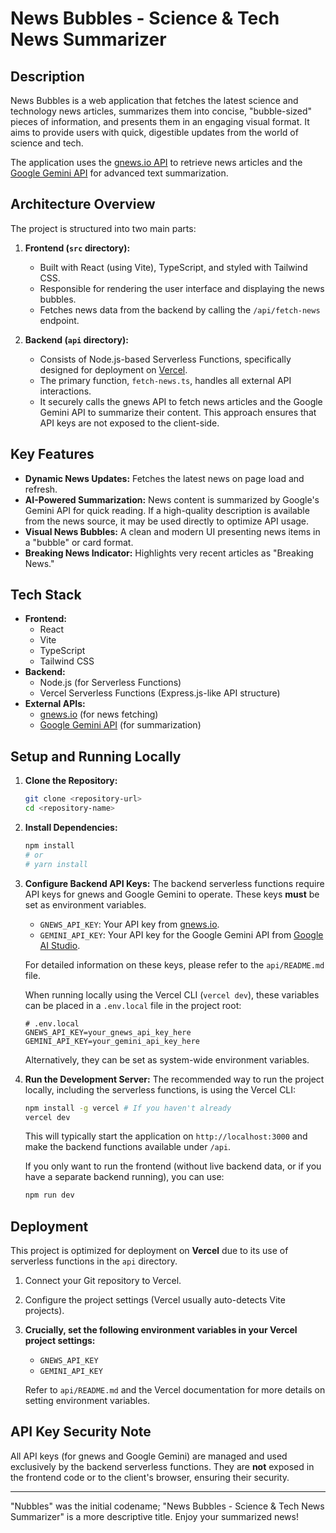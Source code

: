 # News Bubbles - Science & Tech News Summarizer

## Description

News Bubbles is a web application that fetches the latest science and technology news articles, summarizes them into concise, "bubble-sized" pieces of information, and presents them in an engaging visual format. It aims to provide users with quick, digestible updates from the world of science and tech.

The application uses the [gnews.io API](https://gnews.io/) to retrieve news articles and the [Google Gemini API](https://ai.google.dev/docs/gemini_api_overview) for advanced text summarization.

## Architecture Overview

The project is structured into two main parts:

1.  **Frontend (`src` directory):**
    *   Built with React (using Vite), TypeScript, and styled with Tailwind CSS.
    *   Responsible for rendering the user interface and displaying the news bubbles.
    *   Fetches news data from the backend by calling the `/api/fetch-news` endpoint.

2.  **Backend (`api` directory):**
    *   Consists of Node.js-based Serverless Functions, specifically designed for deployment on [Vercel](https://vercel.com/).
    *   The primary function, `fetch-news.ts`, handles all external API interactions.
    *   It securely calls the gnews API to fetch news articles and the Google Gemini API to summarize their content. This approach ensures that API keys are not exposed to the client-side.

## Key Features

*   **Dynamic News Updates:** Fetches the latest news on page load and refresh.
*   **AI-Powered Summarization:** News content is summarized by Google's Gemini API for quick reading. If a high-quality description is available from the news source, it may be used directly to optimize API usage.
*   **Visual News Bubbles:** A clean and modern UI presenting news items in a "bubble" or card format.
*   **Breaking News Indicator:** Highlights very recent articles as "Breaking News."

## Tech Stack

*   **Frontend:**
    *   React
    *   Vite
    *   TypeScript
    *   Tailwind CSS
*   **Backend:**
    *   Node.js (for Serverless Functions)
    *   Vercel Serverless Functions (Express.js-like API structure)
*   **External APIs:**
    *   [gnews.io](https://gnews.io/) (for news fetching)
    *   [Google Gemini API](https://ai.google.dev/docs/gemini_api_overview) (for summarization)

## Setup and Running Locally

1.  **Clone the Repository:**
    ```bash
    git clone <repository-url>
    cd <repository-name>
    ```

2.  **Install Dependencies:**
    ```bash
    npm install
    # or
    # yarn install
    ```

3.  **Configure Backend API Keys:**
    The backend serverless functions require API keys for gnews and Google Gemini to operate. These keys **must** be set as environment variables.
    *   `GNEWS_API_KEY`: Your API key from [gnews.io](https://gnews.io/).
    *   `GEMINI_API_KEY`: Your API key for the Google Gemini API from [Google AI Studio](https://aistudio.google.com/app/apikey).

    For detailed information on these keys, please refer to the `api/README.md` file.

    When running locally using the Vercel CLI (`vercel dev`), these variables can be placed in a `.env.local` file in the project root:
    ```env
    # .env.local
    GNEWS_API_KEY=your_gnews_api_key_here
    GEMINI_API_KEY=your_gemini_api_key_here
    ```
    Alternatively, they can be set as system-wide environment variables.

4.  **Run the Development Server:**
    The recommended way to run the project locally, including the serverless functions, is using the Vercel CLI:
    ```bash
    npm install -g vercel # If you haven't already
    vercel dev
    ```
    This will typically start the application on `http://localhost:3000` and make the backend functions available under `/api`.

    If you only want to run the frontend (without live backend data, or if you have a separate backend running), you can use:
    ```bash
    npm run dev
    ```

## Deployment

This project is optimized for deployment on **Vercel** due to its use of serverless functions in the `api` directory.

1.  Connect your Git repository to Vercel.
2.  Configure the project settings (Vercel usually auto-detects Vite projects).
3.  **Crucially, set the following environment variables in your Vercel project settings:**
    *   `GNEWS_API_KEY`
    *   `GEMINI_API_KEY`

    Refer to `api/README.md` and the Vercel documentation for more details on setting environment variables.

## API Key Security Note

All API keys (for gnews and Google Gemini) are managed and used exclusively by the backend serverless functions. They are **not** exposed in the frontend code or to the client's browser, ensuring their security.

---

"Nubbles" was the initial codename; "News Bubbles - Science & Tech News Summarizer" is a more descriptive title.
Enjoy your summarized news!
